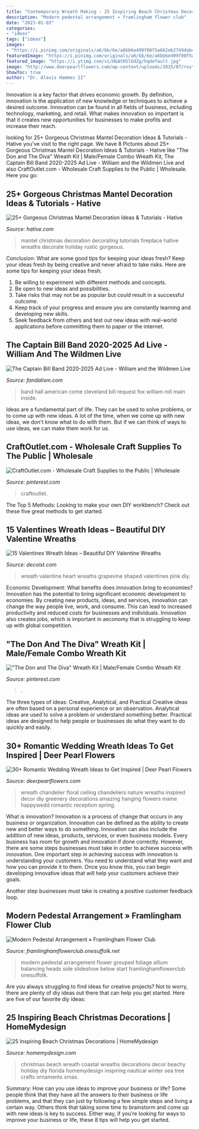 ```yaml
---
title: "Contemporary Wreath Making - 25 Inspiring Beach Christmas Decorations"
description: "Modern pedestal arrangement » framlingham flower club"
date: "2023-01-03"
categories:
- "ideas"
tags: ["ideas"]
images:
- "https://i.pinimg.com/originals/a6/bb/6e/a6bb6e499f00f5a662eb2749dab453cd.jpg"
featuredImage: "https://i.pinimg.com/originals/a6/bb/6e/a6bb6e499f00f5a662eb2749dab453cd.jpg"
featured_image: "https://i.ytimg.com/vi/HGAtH5lOdZg/hqdefault.jpg"
image: "http://www.deerpearlflowers.com/wp-content/uploads/2015/07/rustic-green-wedding-wreath-chandeliers.jpg"
ShowToc: true
author: "Dr. Alexis Hammes II"
---
```



Innovation is a key factor that drives economic growth. By definition, innovation is the application of new knowledge or techniques to achieve a desired outcome. Innovation can be found in all fields of business, including technology, marketing, and retail. What makes innovation so important is that it creates new opportunities for businesses to make profits and increase their reach.

	

		
looking for 25+ Gorgeous Christmas Mantel Decoration Ideas &amp; Tutorials - Hative you've visit to the right page. We have 8 Pictures about 25+ Gorgeous Christmas Mantel Decoration Ideas &amp; Tutorials - Hative like &quot;The Don and The Diva&quot; Wreath Kit | Male/Female Combo Wreath Kit, The Captain Bill Band 2020-2025 Ad Live - William and the Wildmen Live and also CraftOutlet.com - Wholesale Craft Supplies to the Public | Wholesale. Here you go:
		
    
## 25+ Gorgeous Christmas Mantel Decoration Ideas &amp; Tutorials - Hative

<img loading=lazy src="https://hative.com/wp-content/uploads/2015/12/christmas-mantel-decorating-ideas/4-christmas-mantel-decorating-ideas.jpg" onerror="this.onerror=null;this.src='https://tse4.mm.bing.net/th?id=OIP._Ku3QAdv_GVlRSnaugk_MAHaK6&amp;pid=15.1';" alt="25+ Gorgeous Christmas Mantel Decoration Ideas &amp; Tutorials - Hative">

_Source: hative.com_

>mantel christmas decoration decorating tutorials fireplace hative wreaths decorate holiday rustic gorgeous. 

	

Conclusion: What are some good tips for keeping your ideas fresh?
Keep your ideas fresh by being creative and never afraid to take risks. Here are some tips for keeping your ideas fresh:
1. Be willing to experiment with different methods and concepts.
2. Be open to new ideas and possibilities.
3. Take risks that may not be as popular but could result in a successful outcome. 
4. Keep track of your progress and ensure you are constantly learning and developing new skills. 
5. Seek feedback from others and test out new ideas with real-world applications before committing them to paper or the internet.

    
## The Captain Bill Band 2020-2025 Ad Live - William And The Wildmen Live

<img loading=lazy src="https://i.ytimg.com/vi/HGAtH5lOdZg/hqdefault.jpg" onerror="this.onerror=null;this.src='https://tse3.mm.bing.net/th?id=OIP.ARrQFiGyAMz6e2RNJ2jUbQHaFj&amp;pid=15.1';" alt="The Captain Bill Band 2020-2025 Ad Live - William and the Wildmen Live">

_Source: fandalism.com_

>band hall american come cleveland bill request fox william roll main inside. 

	

Ideas are a fundamental part of life. They can be used to solve problems, or to come up with new ideas. A lot of the time, when we come up with new ideas, we don't know what to do with them. But if we can think of ways to use ideas, we can make them work for us.

    
## CraftOutlet.com - Wholesale Craft Supplies To The Public | Wholesale

<img loading=lazy src="https://i.pinimg.com/originals/a6/bb/6e/a6bb6e499f00f5a662eb2749dab453cd.jpg" onerror="this.onerror=null;this.src='https://tse3.mm.bing.net/th?id=OIP.ofJj-ha3FADQb6qr1Bjo_AHaDT&amp;pid=15.1';" alt="CraftOutlet.com - Wholesale Craft Supplies to the Public | Wholesale">

_Source: pinterest.com_

>craftoutlet. 

	

The Top 5 Methods:
Looking to make your own DIY workbench? Check out these five great methods to get started.

    
## 15 Valentines Wreath Ideas – Beautiful DIY Valentine Wreaths

<img loading=lazy src="https://cdn.decoist.com/wp-content/uploads/2016/01/Red-and-white-Valentine-grapevine-heart-wreath.jpg" onerror="this.onerror=null;this.src='https://tse4.mm.bing.net/th?id=OIP.bJJiGVNZQrgigR3OwSbLcwHaJ4&amp;pid=15.1';" alt="15 Valentines Wreath Ideas – Beautiful DIY Valentine Wreaths">

_Source: decoist.com_

>wreath valentine heart wreaths grapevine shaped valentines pink diy. 

	

Economic Development: What benefits does innovation bring to economies?
Innovation has the potential to bring significant economic development to economies. By creating new products, ideas, and services, innovation can change the way people live, work, and consume. This can lead to increased productivity and reduced costs for businesses and individuals. Innovation also creates jobs, which is important in aeconomy that is struggling to keep up with global competition.

    
## &quot;The Don And The Diva&quot; Wreath Kit | Male/Female Combo Wreath Kit

<img loading=lazy src="https://i.pinimg.com/originals/1c/f0/ef/1cf0eff34f4f3d0a4951edc0a7bcb2ab.jpg" onerror="this.onerror=null;this.src='https://tse3.mm.bing.net/th?id=OIP.9gZV0HLwbXip5Qb1V-MnQAHaJ4&amp;pid=15.1';" alt="&quot;The Don and The Diva&quot; Wreath Kit | Male/Female Combo Wreath Kit">

_Source: pinterest.com_

>. 

	

The three types of ideas: Creative, Analytical, and Practical
Creative ideas are often based on a personal experience or an observation. Analytical ideas are used to solve a problem or understand something better. Practical ideas are designed to help people or businesses do what they want to do quickly and easily.

    
## 30+ Romantic Wedding Wreath Ideas To Get Inspired | Deer Pearl Flowers

<img loading=lazy src="http://www.deerpearlflowers.com/wp-content/uploads/2015/07/rustic-green-wedding-wreath-chandeliers.jpg" onerror="this.onerror=null;this.src='https://tse3.mm.bing.net/th?id=OIP.k9G6aVGiJuzTQyRit2n7VQHaLG&amp;pid=15.1';" alt="30+ Romantic Wedding Wreath Ideas to Get Inspired | Deer Pearl Flowers">

_Source: deerpearlflowers.com_

>wreath chandelier floral ceiling chandeliers nature wreaths inspired decor diy greenery decorations amazing hanging flowers maine happywedd romantic reception spring. 

	

What is innovation?
Innovation is a process of change that occurs in any business or organization. Innovation can be defined as the ability to create new and better ways to do something. Innovation can also include the addition of new ideas, products, services, or even business models. Every business has room for growth and innovation if done correctly. However, there are some steps businesses must take in order to achieve success with innovation.
One important step in achieving success with innovation is understanding your customers. You need to understand what they want and how you can provide it to them. Once you know this, you can begin developing innovative ideas that will help your customers achieve their goals.

Another step businesses must take is creating a positive customer feedback loop.

    
## Modern Pedestal Arrangement » Framlingham Flower Club

<img loading=lazy src="http://framlinghamflowerclub.onesuffolk.net/assets/Uploads/11.JPG" onerror="this.onerror=null;this.src='https://tse3.mm.bing.net/th?id=OIP.efUzXPQcfR6BZuECiuVrvwAAAA&amp;pid=15.1';" alt="Modern Pedestal Arrangement » Framlingham Flower Club">

_Source: framlinghamflowerclub.onesuffolk.net_

>modern pedestal arrangement flower grouped foliage allium balancing heads side slideshow below start framlinghamflowerclub onesuffolk. 

	

Are you always struggling to find ideas for creative projects? Not to worry, there are plenty of diy ideas out there that can help you get started. Here are five of our favorite diy ideas: 

    
## 25 Inspiring Beach Christmas Decorations | HomeMydesign

<img loading=lazy src="http://homemydesign.com/wp-content/uploads/2014/12/beach-christmas-wreaths.jpg" onerror="this.onerror=null;this.src='https://tse4.mm.bing.net/th?id=OIP.hIXVOCDhVAYYYw_8r7GClAHaJx&amp;pid=15.1';" alt="25 Inspiring Beach Christmas Decorations | HomeMydesign">

_Source: homemydesign.com_

>christmas beach wreath coastal wreaths decorations decor beachy holiday diy florida homemydesign inspiring nautical winter sea tree crafts ornaments xmas. 

	

Summary: How can you use ideas to improve your business or life?
Some people think that they have all the answers to their business or life problems, and that they can just by following a few simple steps and living a certain way. Others think that taking some time to brainstorm and come up with new ideas is key to success. Either way, if you’re looking for ways to improve your business or life, these 8 tips will help you get started.

